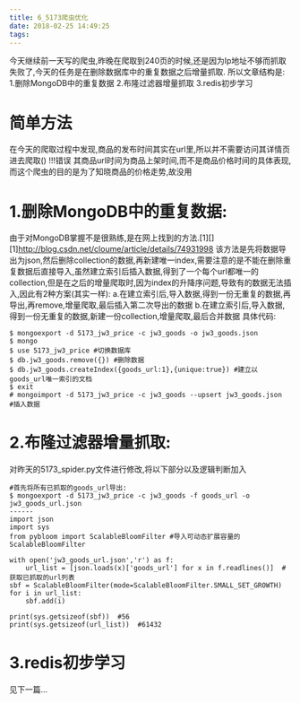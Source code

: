 ```yaml
---
title: 6_5173爬虫优化
date: 2018-02-25 14:49:25
tags:
---
```

今天继续前一天写的爬虫,昨晚在爬取到240页的时候,还是因为Ip地址不够而抓取失败了,今天的任务是在删除数据库中的重复数据之后增量抓取.
所以文章结构是:
1.删除MongoDB中的重复数据
2.布隆过滤器增量抓取
3.redis初步学习
  
<!--more-->

# 简单方法
在今天的爬取过程中发现,商品的发布时间其实在url里,所以并不需要访问其详情页进去爬取()
!!!错误
其商品url时间为商品上架时间,而不是商品价格时间的具体表现,而这个爬虫的目的是为了知晓商品的价格走势,故没用


# 1.删除MongoDB中的重复数据:
由于对MongoDB掌握不是很熟练,是在网上找到的方法.[1][]
[1]http://blog.csdn.net/cloume/article/details/74931998
该方法是先将数据导出为json,然后删除collection的数据,再新建唯一index,需要注意的是不能在删除重复数据后直接导入,虽然建立索引后插入数据,得到了一个每个url都唯一的collection,但是在之后的增量爬取时,因为index的升降序问题,导致有的数据无法插入,因此有2种方案(其实一样):
a.在建立索引后,导入数据,得到一份无重复的数据,再导出,再remove,增量爬取,最后插入第二次导出的数据
b.在建立索引后,导入数据,得到一份无重复的数据,新建一份collection,增量爬取,最后合并数据
具体代码:
```
$ mongoexport -d 5173_jw3_price -c jw3_goods -o jw3_goods.json
$ mongo
$ use 5173_jw3_price #切换数据库
$ db.jw3_goods.remove({}) #删除数据
$ db.jw3_goods.createIndex({goods_url:1},{unique:true}) #建立以goods_url唯一索引的文档
$ exit
# mongoimport -d 5173_jw3_price -c jw3_goods --upsert jw3_goods.json  #插入数据
```

# 2.布隆过滤器增量抓取:
对昨天的5173_spider.py文件进行修改,将以下部分以及逻辑判断加入
```
#首先将所有已抓取的goods_url导出:
$ mongoexport -d 5173_jw3_price -c jw3_goods -f goods_url -o jw3_goods_url.json
------
import json
import sys
from pybloom import ScalableBloomFilter #导入可动态扩展容量的ScalableBloomFilter

with open('jw3_goods_url.json','r') as f:
	url_list = [json.loads(x)['goods_url'] for x in f.readlines()]  #获取已抓取的url列表
sbf = ScalableBloomFilter(mode=ScalableBloomFilter.SMALL_SET_GROWTH)
for i in url_list:
	sbf.add(i)

print(sys.getsizeof(sbf))  #56
print(sys.getsizeof(url_list))  #61432
```

# 3.redis初步学习
见下一篇...